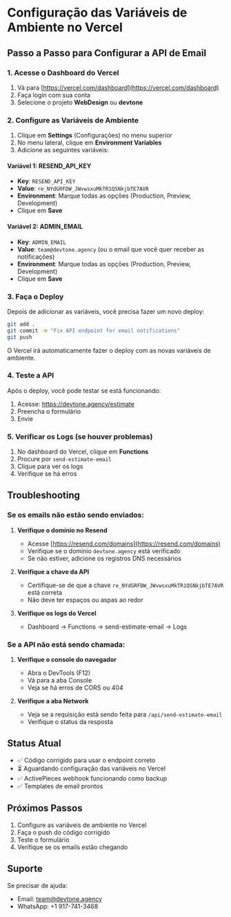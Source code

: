 # Configuração das Variáveis de Ambiente no Vercel

## Passo a Passo para Configurar a API de Email

### 1. Acesse o Dashboard do Vercel

1. Vá para [https://vercel.com/dashboard](https://vercel.com/dashboard)
2. Faça login com sua conta
3. Selecione o projeto **WebDesign** ou **devtone**

### 2. Configure as Variáveis de Ambiente

1. Clique em **Settings** (Configurações) no menu superior
2. No menu lateral, clique em **Environment Variables**
3. Adicione as seguintes variáveis:

#### Variável 1: RESEND_API_KEY
- **Key**: `RESEND_API_KEY`
- **Value**: `re_NYdGRFDW_JWvwsxuMkTR1QSNkjbTE7AVR`
- **Environment**: Marque todas as opções (Production, Preview, Development)
- Clique em **Save**

#### Variável 2: ADMIN_EMAIL
- **Key**: `ADMIN_EMAIL`
- **Value**: `team@devtone.agency` (ou o email que você quer receber as notificações)
- **Environment**: Marque todas as opções (Production, Preview, Development)
- Clique em **Save**

### 3. Faça o Deploy

Depois de adicionar as variáveis, você precisa fazer um novo deploy:

```bash
git add .
git commit -m "Fix API endpoint for email notifications"
git push
```

O Vercel irá automaticamente fazer o deploy com as novas variáveis de ambiente.

### 4. Teste a API

Após o deploy, você pode testar se está funcionando:

1. Acesse: https://devtone.agency/estimate
2. Preencha o formulário
3. Envie

### 5. Verificar os Logs (se houver problemas)

1. No dashboard do Vercel, clique em **Functions**
2. Procure por `send-estimate-email`
3. Clique para ver os logs
4. Verifique se há erros

## Troubleshooting

### Se os emails não estão sendo enviados:

1. **Verifique o domínio no Resend**
   - Acesse [https://resend.com/domains](https://resend.com/domains)
   - Verifique se o domínio `devtone.agency` está verificado
   - Se não estiver, adicione os registros DNS necessários

2. **Verifique a chave da API**
   - Certifique-se de que a chave `re_NYdGRFDW_JWvwsxuMkTR1QSNkjbTE7AVR` está correta
   - Não deve ter espaços ou aspas ao redor

3. **Verifique os logs do Vercel**
   - Dashboard → Functions → send-estimate-email → Logs

### Se a API não está sendo chamada:

1. **Verifique o console do navegador**
   - Abra o DevTools (F12)
   - Vá para a aba Console
   - Veja se há erros de CORS ou 404

2. **Verifique a aba Network**
   - Veja se a requisição está sendo feita para `/api/send-estimate-email`
   - Verifique o status da resposta

## Status Atual

- ✅ Código corrigido para usar o endpoint correto
- ⏳ Aguardando configuração das variáveis no Vercel
- ✅ ActivePieces webhook funcionando como backup
- ✅ Templates de email prontos

## Próximos Passos

1. Configure as variáveis de ambiente no Vercel
2. Faça o push do código corrigido
3. Teste o formulário
4. Verifique se os emails estão chegando

## Suporte

Se precisar de ajuda:
- Email: team@devtone.agency
- WhatsApp: +1 917-741-3468